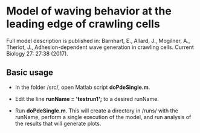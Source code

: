 # Model of waving behavior at the leading edge of crawling cells

Full model description is published in: Barnhart, E., Allard, J., Mogilner, A., Theriot, J., Adhesion-dependent wave generation in crawling cells. Current Biology 27: 27:38 (2017).

## Basic usage

* In the folder /src/, open Matlab script __doPdeSingle.m__.

* Edit the line __runName = 'testrun1';__ to a desired runName.

* Run __doPdeSingle.m__. This will create a directory in /runs/ with the runName, perform a single execution of the model, and run analysis of the results that will generate plots.
